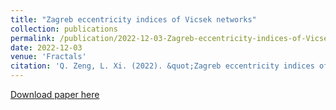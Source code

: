 ```yaml
---
title: "Zagreb eccentricity indices of Vicsek networks"
collection: publications
permalink: /publication/2022-12-03-Zagreb-eccentricity-indices-of-Vicsek-networks
date: 2022-12-03
venue: 'Fractals'
citation: 'Q. Zeng, L. Xi. (2022). &quot;Zagreb eccentricity indices of Vicsek networks.&quot; <i>Fractals</i>. 30(9) 2250195.'
---
```



[Download paper here](http://zengqingcheng.github.io/files/221203.pdf)

